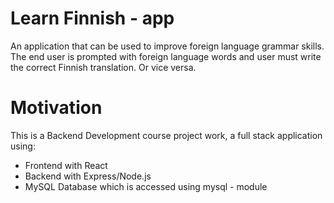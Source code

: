 # Learn Finnish - app
An application that can be used to improve foreign language grammar skills. The end user is prompted with foreign language words and user must write the correct Finnish translation. Or vice versa.

# Motivation
This is a Backend Development course project work, a full stack application using:
- Frontend with React
- Backend with Express/Node.js
- MySQL Database which is accessed using mysql - module
